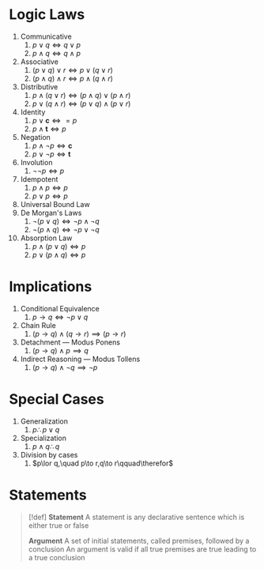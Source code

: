 # Logic Laws

1. Communicative
	1. $p\lor q\iff q\lor p$
	2. $p\land q\iff q\land p$
2. Associative
	1. $(p\lor q)\lor r\iff p\lor (q\lor r)$
	2. $(p\land q)\land r\iff p\land (q\land r)$
3. Distributive
	1. $p\land(q\lor r)\iff(p\land q)\lor(p\land r)$
	2. $p\lor(q\land r)\iff(p\lor q)\land(p\lor r)$
4. Identity
	1. $p\lor\mathbf c\iff=p$
	2. $p\land\mathbf t\iff p$
5. Negation
	1. $p\land\lnot p\iff\mathbf c$
	2. $p\lor\lnot p\iff\mathbf t$
6. Involution
	1. $\lnot\lnot p\iff p$
7. Idempotent
	1. $p\land p\iff p$
	2. $p\lor p\iff p$
8. Universal Bound Law
9. De Morgan's Laws
	1. $\lnot(p\lor q)\iff\lnot p\land\lnot q$
	1. $\lnot(p\land q)\iff\lnot p\lor\lnot q$
10. Absorption Law
	1. $p\land(p\lor q)\iff p$
	1. $p\lor(p\land q)\iff p$

# Implications

1. Conditional Equivalence
	1. $p\to q\iff\lnot p\lor q$
2. Chain Rule
	1. $(p\to q)\land(q\to r)\implies(p\to r)$
3. Detachment — Modus Ponens
	1. $(p\to q)\land p\implies q$
4. Indirect Reasoning — Modus Tollens
	1. $(p\to q)\land\lnot q\implies \lnot p$

# Special Cases

1. Generalization
	1. $p\therefore p\lor q$
2. Specialization
	1. $p\land q\therefore q$
3. Division by cases
	1. $p\lor q,\quad p\to r,q\to r\qquad\therefor$

# Statements


> [!def]
> **Statement**
> A statement is any declarative sentence which is either true or false
> 
> **Argument**
> A set of initial statements, called premises, followed by a conclusion
> An argument is valid if all true premises are true leading to a true conclusion 

